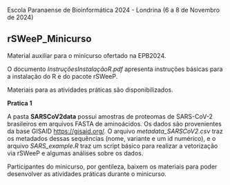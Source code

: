 Escola Paranaense de Bioinformática 2024 - Londrina (6 a 8 de Novembro de 2024)

## rSWeeP_Minicurso

  Material auxiliar para o minicurso ofertado na EPB2024.

  O documento *InstruçõesInstalaçãoR.pdf* apresenta instruções básicas para a instalação do R e do pacote rSWeeP.

  Materiais para as atividades práticas são disponibilizados. 

  **Pratica 1**

  A pasta **SARSCoV2data** possui amostras de proteomas de SARS-CoV-2 brasileiros em arquivos FASTA de aminoácidos. Os dados são provenientes da base GISAID <https://gisaid.org/>.
  O arquivo *metadata_SARSCoV2.csv* traz os metadados dessas sequências (nome, variante e um id numérico), e o arquivo *SARS_example.R* traz um script básico para realizar a vetorização via rSWeeP e algumas análises sobre os dados. 




  Participantes do minicurso, por gentileza, baixem os materiais para poder desenvolver as atividades práticas durante o minicurso.


